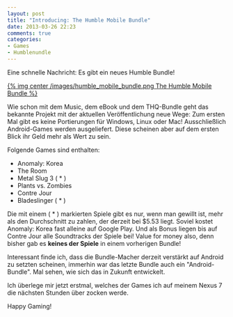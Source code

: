 ```yaml
---
layout: post
title: "Introducing: The Humble Mobile Bundle"
date: 2013-03-26 22:23
comments: true
categories:
- Games
- Humblenundle 
---
```


Eine schnelle Nachricht: Es gibt ein neues Humble Bundle!

[{% img center /images/humble_mobile_bundle.png The Humble Mobile Bundle %}](http://www.humblebundle.com)

Wie schon mit dem Music, dem eBook und dem THQ-Bundle geht das bekannte Projekt mit der aktuellen Veröffentlichung neue Wege: Zum ersten Mal gibt es keine Portierungen für Windows, Linux oder Mac! Ausschließlich Android-Games werden ausgeliefert. Diese scheinen aber auf dem ersten Blick ihr Geld mehr als Wert zu sein.

Folgende Games sind enthalten:

- Anomaly: Korea
- The Room
- Metal Slug 3 ( * )
- Plants vs. Zombies
- Contre Jour
- Bladeslinger ( * )

Die mit einem ( * ) markierten Spiele gibt es nur, wenn man gewillt ist, mehr als den Durchschnitt zu zahlen, der derzeit bei $5.53 liegt. Soviel kostet Anomaly: Korea fast alleine auf Google Play. Und als Bonus liegen bis auf Contre Jour alle Soundtracks der Spiele bei! Value for money also, denn bisher gab es **keines der Spiele** in einem vorherigen Bundle!

Interessant finde ich, dass die Bundle-Macher derzeit verstärkt auf Android zu setzten scheinen, immerhin war das letzte Bundle auch ein "Android-Bundle". Mal sehen, wie sich das in Zukunft entwickelt.

Ich überlege mir jetzt erstmal, welches der Games ich auf meinem Nexus 7 die nächsten Stunden über zocken werde.

Happy Gaming!
